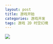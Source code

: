 ```yaml
---
layout: post
title: 游戏开始
categories: 游戏开发
tags: 游戏 2D 时空幻境 
---
```


![](./image/2024-10-24/01.png)
